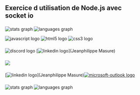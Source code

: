 Exercice d utilisation de Node.js avec  
socket io
--------------------------------------------------

###

![stats graph](https://github-readme-stats.vercel.app/api?hide_title=true&hide_rank=false&show_icons=true&include_all_commits=true&count_private=true&disable_animations=false&theme=dracula&locale=en&hide_border=false&username=masurejean) ![languages graph](https://github-readme-stats.vercel.app/api/top-langs?locale=en&hide_title=false&layout=compact&card_width=320&langs_count=5&theme=dracula&hide_border=false&username=masurejean)



![javascript logo](https://cdn.jsdelivr.net/gh/devicons/devicon/icons/javascript/javascript-original.svg) 
![html5 logo](https://cdn.jsdelivr.net/gh/devicons/devicon/icons/html5/html5-original.svg) 
![css3 logo](https://cdn.jsdelivr.net/gh/devicons/devicon/icons/css3/css3-original.svg)

###

![discord logo](https://img.shields.io/static/v1?message=Discord&logo=discord&label=&color=7289DA&logoColor=white&labelColor=&style=for-the-badge) 
[![linkedin logo](https://img.shields.io/static/v1?message=LinkedIn&logo=linkedin&label=&color=0077B5&logoColor=white&labelColor=&style=for-the-badge)](Jeanphilippe Masure)

###  
 ###

![](https://profile-counter.glitch.me/masure/count.svg?)

###

 [![linkedin logo](https://raw.githubusercontent.com/maurodesouza/profile-readme-generator/master/src/assets/icons/social/linkedin/default.svg)](Jeanphilippe Masure)[![microsoft-outlook logo](https://raw.githubusercontent.com/maurodesouza/profile-readme-generator/master/src/assets/icons/social/microsoft-outlook/default.svg)](jean-philippe.masure@hotmail.com)

###

![stats graph](https://github-readme-stats.vercel.app/api?hide_title=false&hide_rank=false&show_icons=true&include_all_commits=true&count_private=true&disable_animations=false&theme=dracula&locale=en&hide_border=false&username=masurejean) 
![languages graph](https://github-readme-stats.vercel.app/api/top-langs?locale=fr&hide_title=false&layout=compact&card_width=320&langs_count=5&theme=dracula&hide_border=false&username=masurejean)


